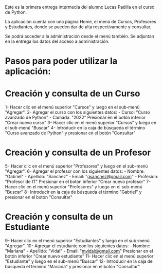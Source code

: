 Este es la primera entrega intermedia del alumno Lucas Padilla en el curso de Python.

La aplicación cuenta con una página Home, el menú de Cursos, Profesores y Estudiantes, donde se pueden dar de alta respectivamente y consultar. 

Se podrá acceder a la administración desde el menú también. Se adjuntan en la entrega los datos del acceso a administración.


# Pasos para poder utilizar la aplicación:
# Creación y consulta de un Curso
1- Hacer clic en el menú superior "Cursos" y luego en el sub-menú "Agregar".
2- Agregar el curso con los siguientes datos:
    - Curso: "Curso avanzado de Python"
    - Camada: "2022"
    Presionar en el botón inferior "Crear nuevo curso"
3- Hacer clic en el menú superior "Cursos" y luego en el sub-menú "Buscar"
4- Introducir en la caja de búsqueda el término "Curso avanzado de Python" y presionar en el botón "Consultar"

# Creación y consulta de un Profesor
5- Hacer clic en el menú superior "Profesores" y luego en el sub-menú "Agregar".
6- Agregar el profesor con los siguientes datos:
    - Nombre: "Gabriel"
    - Apellido: "Sanchez"
    - Email: "gsanchez@gmail.com"
    - Profesion: "Profesor de IT"
    Presionar en el botón inferior "Crear nuevo profesor"
7- Hacer clic en el menú superior "Profesores" y luego en el sub-menú "Buscar"
8- Introducir en la caja de búsqueda el término "Gabriel" y presionar en el botón "Consultar"

# Creación y consulta de un Estudiante
9- Hacer clic en el menú superior "Estudiantes" y luego en el sub-menú "Agregar".
10- Agregar el estudiante con los siguientes datos:
    - Nombre: "Mariana"
    - Apellido: "Vidal"
    - Email: "mvidal@gmail.com"
    Presionar en el botón inferior "Crear nuevo estudiante"
11- Hacer clic en el menú superior "Estudiante" y luego en el sub-menú "Buscar"
12- Introducir en la caja de búsqueda el término "Mariana" y presionar en el botón "Consultar"